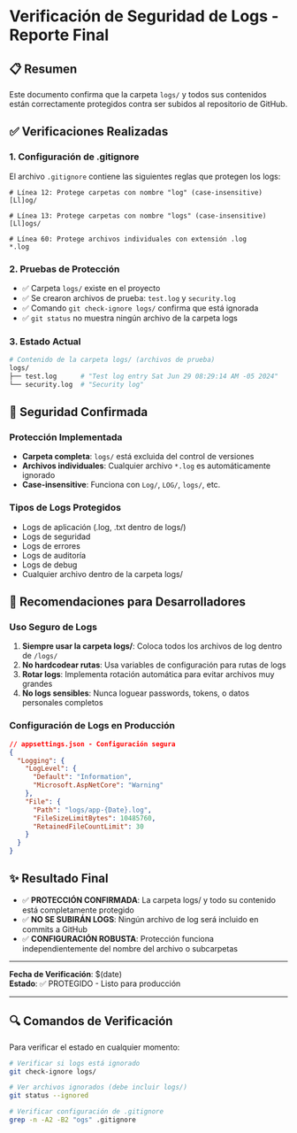 # Verificación de Seguridad de Logs - Reporte Final

## 📋 Resumen
Este documento confirma que la carpeta `logs/` y todos sus contenidos están correctamente protegidos contra ser subidos al repositorio de GitHub.

## ✅ Verificaciones Realizadas

### 1. Configuración de .gitignore
El archivo `.gitignore` contiene las siguientes reglas que protegen los logs:

```gitignore
# Línea 12: Protege carpetas con nombre "log" (case-insensitive)
[Ll]og/

# Línea 13: Protege carpetas con nombre "logs" (case-insensitive)  
[Ll]ogs/

# Línea 60: Protege archivos individuales con extensión .log
*.log
```

### 2. Pruebas de Protección
- ✅ Carpeta `logs/` existe en el proyecto
- ✅ Se crearon archivos de prueba: `test.log` y `security.log`
- ✅ Comando `git check-ignore logs/` confirma que está ignorada
- ✅ `git status` no muestra ningún archivo de la carpeta logs

### 3. Estado Actual
```bash
# Contenido de la carpeta logs/ (archivos de prueba)
logs/
├── test.log      # "Test log entry Sat Jun 29 08:29:14 AM -05 2024"
└── security.log  # "Security log"
```

## 🔐 Seguridad Confirmada

### Protección Implementada
- **Carpeta completa**: `logs/` está excluida del control de versiones
- **Archivos individuales**: Cualquier archivo `*.log` es automáticamente ignorado
- **Case-insensitive**: Funciona con `Log/`, `LOG/`, `logs/`, etc.

### Tipos de Logs Protegidos
- Logs de aplicación (.log, .txt dentro de logs/)
- Logs de seguridad
- Logs de errores
- Logs de auditoría
- Logs de debug
- Cualquier archivo dentro de la carpeta logs/

## 📝 Recomendaciones para Desarrolladores

### Uso Seguro de Logs
1. **Siempre usar la carpeta logs/**: Coloca todos los archivos de log dentro de `/logs/`
2. **No hardcodear rutas**: Usa variables de configuración para rutas de logs
3. **Rotar logs**: Implementa rotación automática para evitar archivos muy grandes
4. **No logs sensibles**: Nunca loguear passwords, tokens, o datos personales completos

### Configuración de Logs en Producción
```json
// appsettings.json - Configuración segura
{
  "Logging": {
    "LogLevel": {
      "Default": "Information",
      "Microsoft.AspNetCore": "Warning"
    },
    "File": {
      "Path": "logs/app-{Date}.log",
      "FileSizeLimitBytes": 10485760,
      "RetainedFileCountLimit": 30
    }
  }
}
```

## ✨ Resultado Final
- ✅ **PROTECCIÓN CONFIRMADA**: La carpeta logs/ y todo su contenido está completamente protegido
- ✅ **NO SE SUBIRÁN LOGS**: Ningún archivo de log será incluido en commits a GitHub
- ✅ **CONFIGURACIÓN ROBUSTA**: Protección funciona independientemente del nombre del archivo o subcarpetas

---

**Fecha de Verificación**: $(date)  
**Estado**: ✅ PROTEGIDO - Listo para producción

---

## 🔍 Comandos de Verificación

Para verificar el estado en cualquier momento:

```bash
# Verificar si logs está ignorado
git check-ignore logs/

# Ver archivos ignorados (debe incluir logs/)
git status --ignored

# Verificar configuración de .gitignore
grep -n -A2 -B2 "ogs" .gitignore
```
